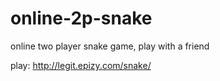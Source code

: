 # online-2p-snake
online two player snake game, play with a friend

play: http://legit.epizy.com/snake/
